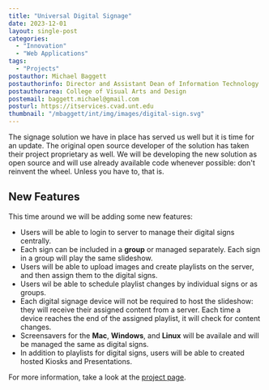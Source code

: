 ```yaml
---
title: "Universal Digital Signage"
date: 2023-12-01
layout: single-post
categories:
  - "Innovation"
  - "Web Applications"
tags: 
  - "Projects"
postauthor: Michael Baggett
postauthorinfo: Director and Assistant Dean of Information Technology
postauthorarea: College of Visual Arts and Design
postemail: baggett.michael@gmail.com
posturl: https://itservices.cvad.unt.edu
thumbnail: "/mbaggett/int/img/images/digital-sign.svg"
---
```

The signage solution we have in place has served us well but it is time for an update. The original open source developer of the solution has taken their project proprietary as well. We will be developing the new solution as open source and will use already available code whenever possible: don't reinvent the wheel.  Unless you have to, that is. 
<!--more-->
## New Features

This time around we will be adding some new features:

* Users will be able to login to server to manage their digital signs centrally.
* Each sign can be included in a **group** or managed separately. Each sign in a group will play the same slideshow.
* Users will be able to upload images and create playlists on the server, and then assign them to the digital signs.
* Users wil be able to schedule playlist changes by individual signs or as groups.
* Each digital signage device will not be required to host the slideshow: they will receive their assigned content from a server. Each time a device reaches the end of the assigned playlist, it will check for content changes.
* Screensavers for the <b>Mac</b>, <b>Windows</b>, and <b>Linux</b> will be availale and will be managed the same as digital signs.
* In addition to playlists for digital signs, users will be able to created hosted Kiosks and Presentations.

For more information, take a look at the <a href="/mbaggett/projects/digital-signage/" alt="Universal Digital Signage" title="Universal Digital Signage">project page</a>.
